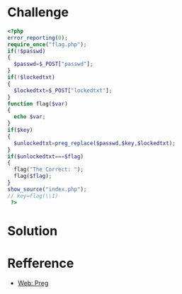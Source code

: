 # Challenge 
```php 
<?php 
error_reporting(0); 
require_once("flag.php"); 
if(!$passwd) 
{ 
  $passwd=$_POST["passwd"]; 
} 
if(!$lockedtxt) 
{ 
  $lockedtxt=$_POST["lockedtxt"]; 
} 
function flag($var) 
{ 
  echo $var; 
} 
if($key) 
{ 
  $unlockedtxt=preg_replace($passwd,$key,$lockedtxt); 
} 
if($unlockedtxt===$flag) 
{ 
  flag("The Correct: "); 
  flag($flag); 
} 
show_source("index.php"); 
// key=flag(\\1) 
 ?>
```

# Solution

# Refference
+ [Web: Preg](http://haojiawei.xyz/2017/05/06/%E7%AC%AC%E5%8D%81%E4%B8%80%E5%91%A8%E5%B0%8F%E7%BB%84WriteUp/#1-Preg%EF%BC%88200%EF%BC%89)